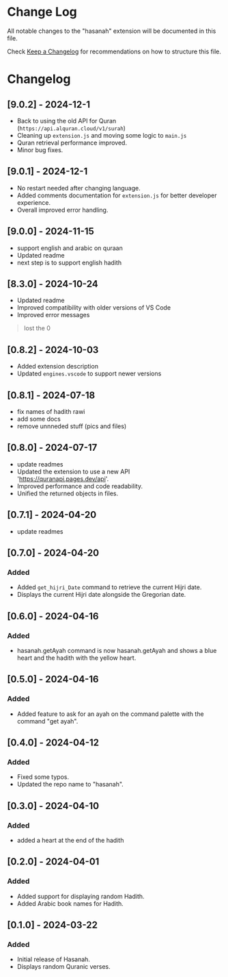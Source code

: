 # Change Log

All notable changes to the "hasanah" extension will be documented in this file.

Check [Keep a Changelog](http://keepachangelog.com/) for recommendations on how to structure this file.

# Changelog


## [9.0.2] - 2024-12-1

- Back to using the old API for Quran (`https://api.alquran.cloud/v1/surah`)
- Cleaning up `extension.js` and moving some logic to `main.js`
- Quran retrieval performance improved.
- Minor bug fixes.

## [9.0.1] - 2024-12-1

- No restart needed after changing language.
- Added comments documentation for `extension.js` for better developer experience.
- Overall improved error handling.

## [9.0.0] - 2024-11-15

- support english and arabic on quraan
- Updated readme
- next step is to support english hadith

## [8.3.0] - 2024-10-24

- Updated readme
- Improved compatibility with older versions of VS Code
- Improved error messages

> lost the 0

## [0.8.2] - 2024-10-03

- Added extension description
- Updated `engines.vscode` to support newer versions

## [0.8.1] - 2024-07-18

- fix names of hadith rawi
- add some docs
- remove unnneded stuff (pics and files)

## [0.8.0] - 2024-07-17

- update readmes
- Updated the extension to use a new API 'https://quranapi.pages.dev/api'.
- Improved performance and code readability.
- Unified the returned objects in files.

## [0.7.1] - 2024-04-20

- update readmes

## [0.7.0] - 2024-04-20

### Added

- Added `get_hijri_Date` command to retrieve the current Hijri date.
- Displays the current Hijri date alongside the Gregorian date.

## [0.6.0] - 2024-04-16

### Added

- hasanah.getAyah command is now hasanah.getAyah and shows a blue heart and the hadith with the yellow heart.

## [0.5.0] - 2024-04-16

### Added

- Added feature to ask for an ayah on the command palette with the command "get ayah".

## [0.4.0] - 2024-04-12

### Added

- Fixed some typos.
- Updated the repo name to "hasanah".

## [0.3.0] - 2024-04-10

### Added

- added a heart at the end of the hadith

## [0.2.0] - 2024-04-01

### Added

- Added support for displaying random Hadith.
- Added Arabic book names for Hadith.

## [0.1.0] - 2024-03-22

### Added

- Initial release of Hasanah.
- Displays random Quranic verses.
